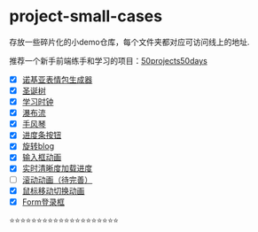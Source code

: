 # project-small-cases

存放一些碎片化的小demo仓库，每个文件夹都对应可访问线上的地址.

推荐一个新手前端练手和学习的项目：[50projects50days](https://github.com/bradtraversy/50projects50days)

- [x] [诺基亚表情包生成器](http://www.jimmyxuexue.top:667/Nokia/)
- [x] [圣诞树](http://www.jimmyxuexue.top:667/christmas/)
- [x] [学习时钟](http://www.jimmyxuexue.top:667/study/)
- [x] [瀑布流](http://www.jimmyxuexue.top:667/water/)
- [x] [手风琴](http://www.jimmyxuexue.top:667/01/)
- [x] [进度条按钮](http://www.jimmyxuexue.top:667/02/)
- [x] [旋转blog](http://www.jimmyxuexue.top:667/03/)
- [x] [输入框动画](http://www.jimmyxuexue.top:667/04/)
- [x] [实时清晰度加载进度](http://www.jimmyxuexue.top:667/05/)
- [ ] [滚动动画（待完善）](http://www.jimmyxuexue.top:667/06/)
- [x] [鼠标移动切换动画](http://www.jimmyxuexue.top:667/07/)
- [x] [Form登录框](http://www.jimmyxuexue.top:667/08/)

⭐️⭐️⭐️⭐️⭐️⭐️⭐️⭐️⭐️⭐️⭐️⭐️⭐️⭐️⭐️⭐️⭐️⭐️⭐️⭐️

